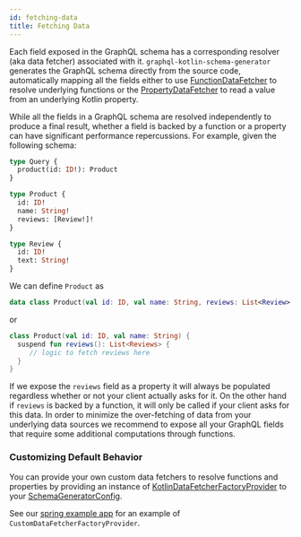 ```yaml
---
id: fetching-data
title: Fetching Data
---
```

Each field exposed in the GraphQL schema has a corresponding resolver (aka data fetcher) associated with it. `graphql-kotlin-schema-generator` generates the GraphQL schema
directly from the source code, automatically mapping all the fields either to use
[FunctionDataFetcher](https://github.com/ExpediaGroup/graphql-kotlin/blob/master/generator/graphql-kotlin-schema-generator/src/main/kotlin/com/expediagroup/graphql/generator/execution/FunctionDataFetcher.kt)
to resolve underlying functions or the [PropertyDataFetcher](https://github.com/ExpediaGroup/graphql-kotlin/blob/master/generator/graphql-kotlin-schema-generator/src/main/kotlin/com/expediagroup/graphql/generator/execution/PropertyDataFetcher.kt)
to read a value from an underlying Kotlin property.

While all the fields in a GraphQL schema are resolved independently to produce a final result, whether a field is backed by a function or a property can have significant
performance repercussions. For example, given the following schema:

```graphql
type Query {
  product(id: ID!): Product
}

type Product {
  id: ID!
  name: String!
  reviews: [Review!]!
}

type Review {
  id: ID!
  text: String!
}
```

We can define `Product` as

```kotlin
data class Product(val id: ID, val name: String, reviews: List<Review>)
```

or

```kotlin
class Product(val id: ID, val name: String) {
  suspend fun reviews(): List<Reviews> {
     // logic to fetch reviews here
  }
}
```

If we expose the `reviews` field as a property it will always be populated regardless whether or not your client actually asks for it. On the other hand if `reviews` is backed
by a function, it will only be called if your client asks for this data. In order to minimize the over-fetching of data from your underlying data sources we recommend to
expose all your GraphQL fields that require some additional computations through functions.

### Customizing Default Behavior

You can provide your own custom data fetchers to resolve functions and properties by providing an instance of
[KotlinDataFetcherFactoryProvider](https://github.com/ExpediaGroup/graphql-kotlin/blob/master/generator/graphql-kotlin-schema-generator/src/main/kotlin/com/expediagroup/graphql/generator/execution/KotlinDataFetcherFactoryProvider.kt#L31)
to your [SchemaGeneratorConfig](https://github.com/ExpediaGroup/graphql-kotlin/blob/master/generator/graphql-kotlin-schema-generator/src/main/kotlin/com/expediagroup/graphql/generator/SchemaGeneratorConfig.kt).

See our [spring example app](https://github.com/ExpediaGroup/graphql-kotlin/tree/master/examples/server/spring-server) for an example of `CustomDataFetcherFactoryProvider`.
